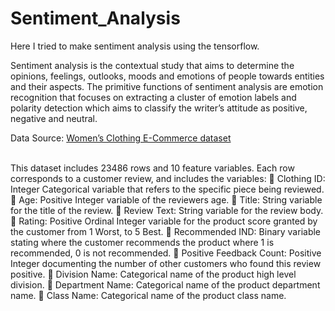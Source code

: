# Sentiment_Analysis

Here I tried to make sentiment analysis using the tensorflow.

Sentiment analysis is the contextual study that aims to determine the opinions, feelings,
outlooks, moods and emotions of people towards entities and their aspects. The primitive
functions of sentiment analysis are emotion recognition that focuses on extracting a cluster of
emotion labels and polarity detection which aims to classify the writer’s attitude as positive,
negative and neutral.

Data Source: [Women’s Clothing E-Commerce dataset](https://www.kaggle.com/nicapotato/womens-ecommerce-clothing-reviews)<br /><br />

This dataset includes 23486 rows and 10 feature variables. Each row corresponds to a customer
review, and includes the variables:
 Clothing ID: Integer Categorical variable that refers to the specific piece being reviewed.
 Age: Positive Integer variable of the reviewers age.
 Title: String variable for the title of the review.
 Review Text: String variable for the review body.
 Rating: Positive Ordinal Integer variable for the product score granted by the customer from 1
Worst, to 5 Best.
 Recommended IND: Binary variable stating where the customer recommends the product
where 1 is recommended, 0 is not recommended.
 Positive Feedback Count: Positive Integer documenting the number of other customers who
found this review positive.
 Division Name: Categorical name of the product high level division.
 Department Name: Categorical name of the product department name.
 Class Name: Categorical name of the product class name.
